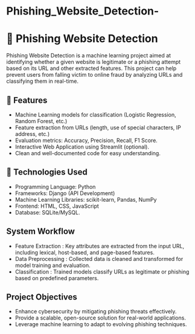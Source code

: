# Phishing_Website_Detection-

# 🎯 Phishing Website Detection

Phishing Website Detection is a machine learning project aimed at identifying whether a given website is legitimate or a phishing attempt based on its URL and other extracted features. This project can help prevent users from falling victim to online fraud by analyzing URLs and classifying them in real-time.

## 🧠 Features

- Machine Learning models for classification (Logistic Regression, Random Forest, etc.)
- Feature extraction from URLs (length, use of special characters, IP address, etc.)
- Evaluation metrics: Accuracy, Precision, Recall, F1 Score.
- Interactive Web Application using Streamlit (optional).
- Clean and well-documented code for easy understanding.

## 🚀 Technologies Used

- Programming Language: Python
- Frameworks: Django (API Development)
- Machine Learning Libraries: scikit-learn, Pandas, NumPy
- Frontend: HTML, CSS, JavaScript
- Database: SQLite/MySQL.

##  System Workflow

- Feature Extraction : Key attributes are extracted from the input URL, including lexical, host-based, and page-based features.
- Data Preprocessing : Collected data is cleaned and transformed for model training and evaluation.
- Classification : Trained models classify URLs as legitimate or phishing based on predefined parameters.

##  Project Objectives 

- Enhance cybersecurity by mitigating phishing threats effectively.
- Provide a scalable, open-source solution for real-world applications.
- Leverage machine learning to adapt to evolving phishing techniques.

